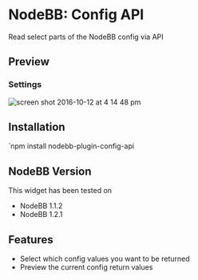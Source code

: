 # NodeBB: Config API
Read select parts of the NodeBB config via API

## Preview
### Settings
![screen shot 2016-10-12 at 4 14 48 pm](https://cloud.githubusercontent.com/assets/2993523/19331076/379b5ec8-9097-11e6-90a7-c49428555aa1.png)

## Installation
`npm install nodebb-plugin-config-api

## NodeBB Version
This widget has been tested on
* NodeBB 1.1.2
* NodeBB 1.2.1

## Features
* Select which config values you want to be returned
* Preview the current config return values
